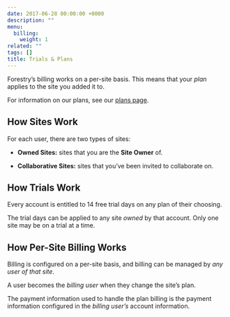 ```yaml
---
date: 2017-06-28 00:00:00 +0000
description: ""
menu:
  billing:
    weight: 1
related: ""
tags: []
title: Trials & Plans
---
```


Forestry’s billing works on a per-site basis. This means that your *plan* applies to the site you added it to.

For information on our plans, see our [plans page](https://forestry.io/plans/).

## How Sites Work

For each user, there are two types of sites:

* **Owned Sites:** sites that you are the **Site Owner** of.

* **Collaborative Sites:** sites that you’ve been invited to collaborate on.

## How Trials Work

Every account is entitled to 14 free trial days on any plan of their choosing.

The trial days can be applied to any site *owned* by that account. Only one site may be on a trial at a time.

## How Per-Site Billing Works

Billing is configured on a per-site basis, and billing can be managed by *any user of that site*.

A user becomes the *billing user* when they change the site’s plan.

The payment information used to handle the plan billing is the payment information configured in the *billing user’s* account information.